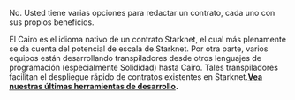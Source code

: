 No. Usted tiene varias opciones para redactar un contrato, cada uno con sus propios beneficios. 

El Cairo es el idioma nativo de un contrato Starknet, el cual más plenamente se da cuenta del potencial de escala de Starknet. Por otra parte, varios equipos están desarrollando transpiladores desde otros lenguajes de programación (especialmente Solididad) hasta Cairo. Tales transpiladores facilitan el despliegue rápido de contratos existentes en Starknet.**[Vea nuestras últimas herramientas de desarrollo](/developers/tools-resources).**